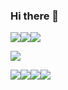### Hi there 👋

<img src="https://img.shields.io/badge/Kubernetes-326CE5?style=for-the-badge&logo=Kubernetes&logoColor=white"><img src="https://img.shields.io/badge/Docker-2496ED?style=for-the-badge&logo=Docker&logoColor=white"><img src="https://img.shields.io/badge/containerd-575757?style=for-the-badge&logo=containerd&logoColor=white">

<img src="https://img.shields.io/badge/Wireshark-1679A7?style=for-the-badge&logo=Wireshark&logoColor=black">

<img src="https://img.shields.io/badge/C-A8B9CC?style=for-the-badge&logo=C&logoColor=black"><img src="https://img.shields.io/badge/C++-00599C?style=for-the-badge&logo=C++&logoColor=black"><img src="https://img.shields.io/badge/Python-3776AB?style=for-the-badge&logo=Python&logoColor=yellow"><img src="https://img.shields.io/badge/Notion-000000?style=for-the-badge&logo=Notion&logoColor=white">

<!--
**k8s-ho/k8s-ho** is a ✨ _special_ ✨ repository because its `README.md` (this file) appears on your GitHub profile.
Here are some ideas to get you started:



- 🔭 I’m currently working on ...
- 🌱 I’m currently learning ...
- 👯 I’m looking to collaborate on ...
- 🤔 I’m looking for help with ...
- 💬 Ask me about ...
- 📫 How to reach me: ...
- 😄 Pronouns: ...
- ⚡ Fun fact: ...
-->
